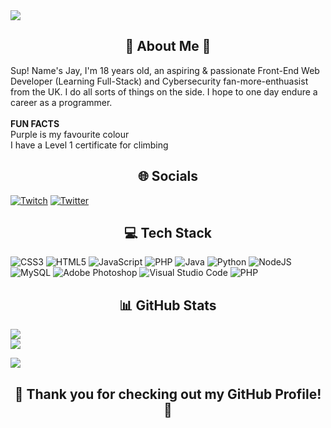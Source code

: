 <img src="https://i.imgur.com/ongi64A.png"> 

<h2 align=center>💫 About Me 💫</h2>
Sup! Name's Jay, I'm 18 years old, an aspiring & passionate Front-End Web Developer (Learning Full-Stack) and Cybersecurity fan-more-enthuasist from the UK. I do all sorts of things on the side. I hope to one day endure a career as a programmer.<br><br> <strong>FUN FACTS</strong><br>Purple is my favourite colour<br>I have a Level 1 certificate for climbing


<h2 align=center>🌐 Socials</h2>


[![Twitch](https://img.shields.io/badge/Twitch-%239146FF.svg?logo=Twitch&logoColor=white)](https://twitch.tv/jayzicles) [![Twitter](https://img.shields.io/badge/Twitter-%231DA1F2.svg?logo=Twitter&logoColor=white)](https://twitter.com/jayzicles) 

<h2 align=center>💻 Tech Stack</h2>


![CSS3](https://img.shields.io/badge/css3-%231572B6.svg?style=for-the-badge&logo=css3&logoColor=white) ![HTML5](https://img.shields.io/badge/html5-%23E34F26.svg?style=for-the-badge&logo=html5&logoColor=white) ![JavaScript](https://img.shields.io/badge/javascript-%23323330.svg?style=for-the-badge&logo=javascript&logoColor=%23F7DF1E) ![PHP](https://img.shields.io/badge/php-%23777BB4.svg?style=for-the-badge&logo=php&logoColor=white) ![Java](https://img.shields.io/badge/java-%23ED8B00.svg?style=for-the-badge&logo=java&logoColor=white) ![Python](https://img.shields.io/badge/python-3670A0?style=for-the-badge&logo=python&logoColor=ffdd54) ![NodeJS](https://img.shields.io/badge/node.js-6DA55F?style=for-the-badge&logo=node.js&logoColor=white) ![MySQL](https://img.shields.io/badge/mysql-%2300f.svg?style=for-the-badge&logo=mysql&logoColor=white) ![Adobe Photoshop](https://img.shields.io/badge/adobephotoshop-%2331A8FF.svg?style=for-the-badge&logo=adobephotoshop&logoColor=white) 	![Visual Studio Code](https://img.shields.io/badge/Visual%20Studio%20Code-0078d7.svg?style=for-the-badge&logo=visual-studio-code&logoColor=white)   ![PHP](https://img.shields.io/badge/PHP-777BB4?style=for-the-badge&logo=php&logoColor=white)

<h2 align=center>📊 GitHub Stats</h2>


![](https://github-readme-stats.vercel.app/api?username=Jaysicles&theme=dark&hide_border=false&include_all_commits=false&count_private=false)<br/>
![](https://github-readme-stats.vercel.app/api/top-langs/?username=Jaysicles&theme=dark&hide_border=false&include_all_commits=false&count_private=false&layout=compact)


[![](https://visitcount.itsvg.in/api?id=Jaysicles&icon=7&color=11)](https://visitcount.itsvg.in)

<h2 align="center">🏹 Thank you for checking out my GitHub Profile! 🏹</h2>

